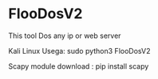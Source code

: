 # FlooDosV2

This tool Dos any ip or web server 

Kali Linux Usega: sudo python3 FlooDosV2

Scapy module download : pip install scapy
